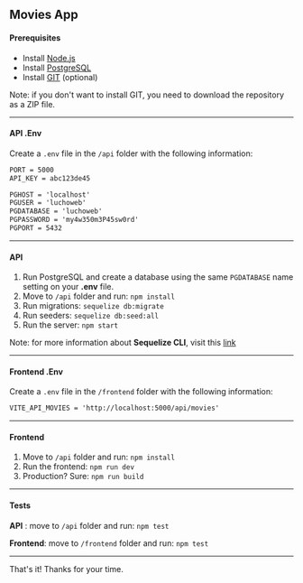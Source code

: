 ## Movies App

#### Prerequisites

- Install [Node.js](https://nodejs.org/)
- Install [PostgreSQL](https://www.postgresql.org/download/)
- Install [GIT](https://git-scm.com/downloads) (optional)

Note: if you don't want to install GIT, you need to download the repository as a ZIP file.

---

#### API .Env

Create a ```.env``` file in the ```/api``` folder with the following information:

```txt
PORT = 5000
API_KEY = abc123de45

PGHOST = 'localhost'
PGUSER = 'luchoweb'
PGDATABASE = 'luchoweb'
PGPASSWORD = 'my4w350m3P45sw0rd'
PGPORT = 5432
```

---

#### API

1. Run PostgreSQL and create a database using the same ```PGDATABASE``` name setting on your **.env** file.
2. Move to ```/api``` folder and run: ```npm install```
3. Run migrations: ```sequelize db:migrate```
4. Run seeders: ```sequelize db:seed:all```
5. Run the server: ```npm start```

Note: for more information about **Sequelize CLI**, visit this [link](https://www.npmjs.com/package/sequelize-cli)

---

#### Frontend .Env

Create a ```.env``` file in the ```/frontend``` folder with the following information:

```txt
VITE_API_MOVIES = 'http://localhost:5000/api/movies'
```

---

#### Frontend

1. Move to ```/api``` folder and run: ```npm install```
2. Run the frontend: ```npm run dev```
3. Production? Sure: ```npm run build```

---

#### Tests

**API** : move to ```/api``` folder and run: ```npm test```

**Frontend**: move to ```/frontend``` folder and run: ```npm test```

---

That's it! Thanks for your time.